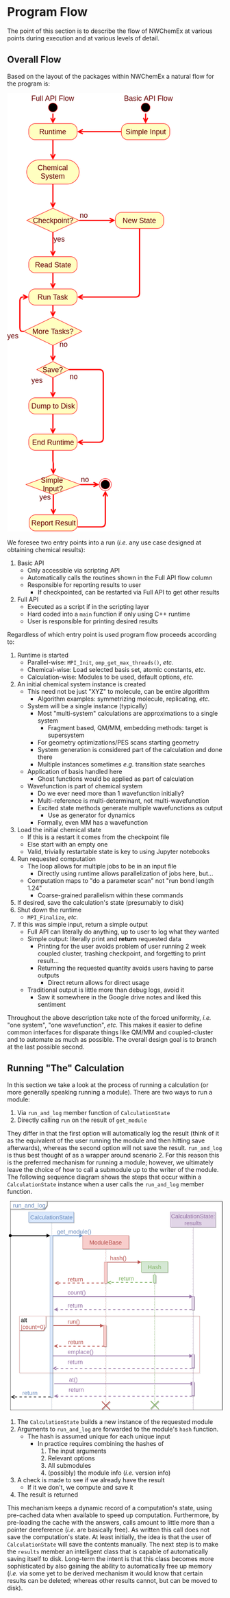 Program Flow
============

The point of this section is to describe the flow of NWChemEx at various 
points during execution and at various levels of detail.  

Overall Flow
------------

Based on the layout of the packages within NWChemEx a natural flow for the 
program is:

![](uml/program_flow.png)

We foresee two entry points into a run (*i.e.* any use case designed at 
obtaining chemical results):

1. Basic API
   - Only accessible via scripting API
   - Automatically calls the routines shown in the Full API flow column
   - Responsible for reporting results to user
     - If checkpointed, can be restarted via Full API to get other results 
2. Full API
   - Executed as a script if in the scripting layer
   - Hard coded into a `main` function if only using C++ runtime
   - User is responsible for printing desired results
      
Regardless of which entry point is used program flow proceeds according to:
1. Runtime is started
   - Parallel-wise: `MPI_Init`, `omp_get_max_threads()`, *etc.*
   - Chemical-wise: Load selected basis set, atomic constants, *etc.*
   - Calculation-wise: Modules to be used, default options, *etc.*
2. An initial chemical system instance is created
   - This need not be just "XYZ" to molecule, can be entire algorithm
     - Algorithm examples: symmetrizing molecule, replicating, *etc.* 
   - System will be a single instance (typically)
     - Most "multi-system" calculations are approximations to a single system
       - Fragment based, QM/MM, embedding methods: target is supersystem
     - For geometry optimizations/PES scans starting geometry
     - System generation is considered part of the calculation and done there            
     - Multiple instances sometimes *e.g.* transition state searches
   - Application of basis handled here
     - Ghost functions would be applied as part of calculation
   - Wavefunction is part of chemical system
     - Do we ever need more than 1 wavefunction initially?
     - Multi-reference is multi-determinant, not multi-wavefunction
     - Excited state methods generate multiple wavefunctions as output
       - Use as generator for dynamics
     - Formally, even MM has a wavefunction       
3. Load the initial chemical state
   - If this is a restart it comes from the checkpoint file
   - Else start with an empty one
   - Valid, trivially restartable state is key to using Jupyter notebooks
5. Run requested computation
   - The loop allows for multiple jobs to be in an input file
     - Directly using runtime allows parallelization of jobs here, but...
   - Computation maps to "do a parameter scan" not "run bond length 1.24"       
     - Coarse-grained parallelism within these commands
6. If desired, save the calculation's state (presumably to disk)      
7. Shut down the runtime
   - `MPI_Finalize`, *etc.*
8. If this was simple input, return a simple output
   - Full API can literally do anything, up to user to log what they wanted
   - Simple output: literally print and **return** requested data
     - Printing for the user avoids problem of user running 2 week coupled 
       cluster, trashing checkpoint, and forgetting to print result...
     - Returning the requested quantity avoids users having to parse outputs 
       - Direct return allows for direct usage
   - Traditional output is little more than debug logs, avoid it
     - Saw it somewhere in the Google drive notes and liked this sentiment   
                              
    
Throughout the above description take note of the forced uniformity, *i.e.* 
"one system", "one wavefunction", *etc.* This makes it easier to define common 
interfaces for disparate things like QM/MM and coupled-cluster and to 
automate as much as possible.  The overall design goal is to branch at the last
possible second.

Running "The" Calculation
-------------------------

In this section we take a look at the process of running a calculation (or 
more generally speaking running a module).  There are two ways to run a module:

1. Via `run_and_log` member function of `CalculationState`
2. Directly calling `run` on the result of `get_module`

They differ in that the first option will automatically log the result (think
of it as the equivalent of the user running the module and then hitting save 
afterwards), whereas the second option will not save the result.  `run_and_log` 
is thus best thought of as a wrapper around scenario 2.  For this reason this is
the preferred mechanism for running a module; however, we ultimately leave the 
choice of how to call a submodule up to the writer of the module.  The following
sequence diagram shows the steps that occur within a `CalculationState` instance
when a user calls the `run_and_log` member function.

![](uml/run_and_log.png)

1. The `CalculationState` builds a new instance of the requested module
2. Arguments to `run_and_log` are forwarded to the module's `hash` function.
   - The hash is assumed unique for each unique input
     - In practice requires combining the hashes of
       1. The input arguments 
       2. Relevant options
       3. All submodules
       4. (possibly) the module info (*i.e.* version info)
3. A check is made to see if we already have the result
   - If it we don't, we compute and save it
4. The result is returned   

This mechanism keeps a dynamic record of a computation's state, using 
pre-cached data when available to speed up computation.  Furthermore, by 
pre-loading the cache with the answers, calls amount to little more than a 
pointer dereference (*i.e.* are basically free).  As written this call does 
not save the computation's state.  At least initially, the idea is that the 
user of `CalculationState` will save the contents manually.  The next step is
to make the `results` member an intelligent class that is capable of 
automatically saving itself to disk.  Long-term the intent is that this class
becomes more sophisticated by also gaining the ability to automatically free up
memory (*i.e.* via some yet to be derived mechanism it would know that 
certain results can be deleted; whereas other results cannot, but can be moved 
to disk).
